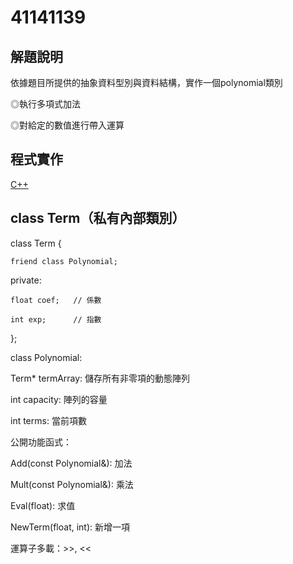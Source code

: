 # 41141139
## 解題說明
依據題目所提供的抽象資料型別與資料結構，實作一個polynomial類別

◎執行多項式加法

◎對給定的數值進行帶入運算

## 程式實作

[C++](HW2實作)

## class Term（私有內部類別）

class Term {
    
    friend class Polynomial;

private:
    
    float coef;   // 係數
   
    int exp;      // 指數

};

class Polynomial:

Term* termArray: 儲存所有非零項的動態陣列

int capacity: 陣列的容量

int terms: 當前項數

公開功能函式：

Add(const Polynomial&): 加法

Mult(const Polynomial&): 乘法

Eval(float): 求值

NewTerm(float, int): 新增一項

運算子多載：>>, <<
